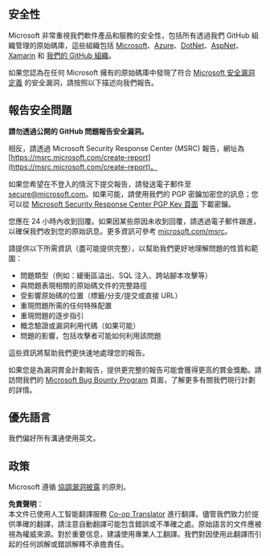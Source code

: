 <!--
CO_OP_TRANSLATOR_METADATA:
{
  "original_hash": "0d575483100c332b2dbaefef915bb3c4",
  "translation_date": "2025-08-24T11:57:25+00:00",
  "source_file": "SECURITY.md",
  "language_code": "hk"
}
-->
## 安全性

Microsoft 非常重視我們軟件產品和服務的安全性，包括所有透過我們 GitHub 組織管理的原始碼庫，這些組織包括 [Microsoft](https://github.com/Microsoft)、[Azure](https://github.com/Azure)、[DotNet](https://github.com/dotnet)、[AspNet](https://github.com/aspnet)、[Xamarin](https://github.com/xamarin) 和 [我們的 GitHub 組織](https://opensource.microsoft.com/)。

如果您認為在任何 Microsoft 擁有的原始碼庫中發現了符合 [Microsoft 安全漏洞定義](https://docs.microsoft.com/en-us/previous-versions/tn-archive/cc751383(v=technet.10)) 的安全漏洞，請按照以下描述向我們報告。

## 報告安全問題

**請勿透過公開的 GitHub 問題報告安全漏洞。**

相反，請透過 Microsoft Security Response Center (MSRC) 報告，網址為 [https://msrc.microsoft.com/create-report](https://msrc.microsoft.com/create-report)。

如果您希望在不登入的情況下提交報告，請發送電子郵件至 [secure@microsoft.com](mailto:secure@microsoft.com)。如果可能，請使用我們的 PGP 密鑰加密您的訊息；您可以從 [Microsoft Security Response Center PGP Key 頁面](https://www.microsoft.com/en-us/msrc/pgp-key-msrc) 下載密鑰。

您應在 24 小時內收到回覆。如果因某些原因未收到回覆，請透過電子郵件跟進，以確保我們收到您的原始訊息。更多資訊可參考 [microsoft.com/msrc](https://www.microsoft.com/msrc)。

請提供以下所需資訊（盡可能提供完整），以幫助我們更好地理解問題的性質和範圍：

  * 問題類型（例如：緩衝區溢出、SQL 注入、跨站腳本攻擊等）
  * 與問題表現相關的原始碼文件的完整路徑
  * 受影響原始碼的位置（標籤/分支/提交或直接 URL）
  * 重現問題所需的任何特殊配置
  * 重現問題的逐步指引
  * 概念驗證或漏洞利用代碼（如果可能）
  * 問題的影響，包括攻擊者可能如何利用該問題

這些資訊將幫助我們更快速地處理您的報告。

如果您是為漏洞賞金計劃報告，提供更完整的報告可能會獲得更高的賞金獎勵。請訪問我們的 [Microsoft Bug Bounty Program](https://microsoft.com/msrc/bounty) 頁面，了解更多有關我們現行計劃的詳情。

## 優先語言

我們偏好所有溝通使用英文。

## 政策

Microsoft 遵循 [協調漏洞披露](https://www.microsoft.com/en-us/msrc/cvd) 的原則。

**免責聲明**：  
本文件已使用人工智能翻譯服務 [Co-op Translator](https://github.com/Azure/co-op-translator) 進行翻譯。儘管我們致力於提供準確的翻譯，請注意自動翻譯可能包含錯誤或不準確之處。原始語言的文件應被視為權威來源。對於重要信息，建議使用專業人工翻譯。我們對因使用此翻譯而引起的任何誤解或錯誤解釋不承擔責任。